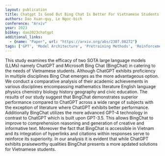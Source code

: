 ```yaml
---
layout: publication
title: Chatgpt Is Good But Bing Chat Is Better For Vietnamese Students
authors: Dao Xuan-quy, Le Ngoc-bich
conference: "Arxiv"
year: 2023
bibkey: dao2023chatgpt
additional_links:
  - {name: "Paper", url: "https://arxiv.org/abs/2307.08272"}
tags: ['GPT', 'Model Architecture', 'Pretraining Methods', 'Reinforcement Learning']
---
```

This study examines the efficacy of two SOTA large language models (LLMs) namely ChatGPT and Microsoft Bing Chat (BingChat) in catering to the needs of Vietnamese students. Although ChatGPT exhibits proficiency in multiple disciplines Bing Chat emerges as the more advantageous option. We conduct a comparative analysis of their academic achievements in various disciplines encompassing mathematics literature English language physics chemistry biology history geography and civic education. The results of our study suggest that BingChat demonstrates superior performance compared to ChatGPT across a wide range of subjects with the exception of literature where ChatGPT exhibits better performance. Additionally BingChat utilizes the more advanced GPT-4 technology in contrast to ChatGPT which is built upon GPT-3.5. This allows BingChat to improve to comprehension reasoning and generation of creative and informative text. Moreover the fact that BingChat is accessible in Vietnam and its integration of hyperlinks and citations within responses serve to reinforce its superiority. In our analysis it is evident that while ChatGPT exhibits praiseworthy qualities BingChat presents a more apdated solutions for Vietnamese students.
